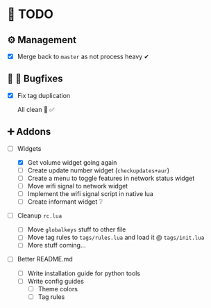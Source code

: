 # 🏁 TODO

## :gear: Management

- [x] Merge back to `master` as not process heavy ✔

## 🔨 🐛 Bugfixes

- [x] Fix tag duplication

  All clean 🌟 ✅

## ➕ Addons

- [ ] Widgets

  - [x] Get volume widget going again
  - [ ] Create update number widget (`checkupdates+aur`)
  - [ ] Create a menu to toggle features in network status widget
  - [ ] Move wifi signal to network widget
  - [ ] Implement the wifi signal script in native lua
  - [ ] Create informant widget ❔

- [ ] Cleanup `rc.lua`

  - [ ] Move `globalkeys` stuff to other file
  - [ ] Move tag rules to `tags/rules.lua` and load it @ `tags/init.lua`
  - [ ] More stuff coming...

- [ ] Better README.md

  - [ ] Write installation guide for python tools
  - [ ] Write config guides
    - [ ] Theme colors
    - [ ] Tag rules
